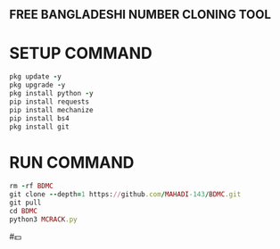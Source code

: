## FREE BANGLADESHI NUMBER CLONING TOOL

# SETUP COMMAND
```ruby
pkg update -y
pkg upgrade -y 
pkg install python -y
pip install requests
pip install mechanize
pip install bs4
pkg install git
```
# RUN COMMAND
```ruby
rm -rf BDMC
git clone --depth=1 https://github.com/MAHADI-143/BDMC.git 
git pull
cd BDMC 
python3 MCRACK.py
```
#💵
